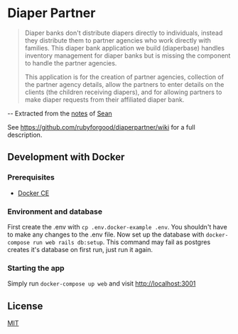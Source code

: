 # Diaper Partner

> Diaper banks don't distribute diapers directly to individuals, instead they distribute them to partner agencies who work directly with families. This diaper bank application we build (diaperbase) handles inventory management for diaper banks but is missing the component to handle the partner agencies.
>
> This application is for the creation of partner agencies, collection of the partner agency details, allow the partners to enter details on the clients (the children receiving diapers), and for allowing partners to make diaper requests from their affiliated diaper bank.

-- Extracted from the [notes](https://gist.github.com/seanmarcia/3fcd7f0155ce559a7c698061a1323f34) of [Sean](https://gist.github.com/seanmarcia)

See https://github.com/rubyforgood/diaperpartner/wiki for a full description.


## Development with Docker

### Prerequisites

- [Docker CE](https://store.docker.com/search?type=edition&offering=community)

### Environment and database

First create the .env with `cp .env.docker-example .env`. You shouldn't have to make any changes to the .env file. Now set up the database with `docker-compose run web rails db:setup`. This command may fail as postgres creates it's database on first run, just run it again.

### Starting the app

Simply run `docker-compose up web` and visit [http://localhost:3001](http://localhost:3001)

## License

[MIT](./LICENSE)

